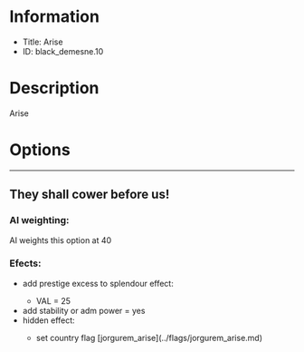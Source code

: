 # Information
 - Title: Arise
 - ID: black_demesne.10
# Description
Arise
# Options

___
## They shall cower before us!

### AI weighting:
AI weights this option at 40


### Efects:
<ul><li>add prestige excess to splendour effect:</li><ul><li>VAL = 25</li></ul><li>add stability or adm power = yes</li><li>hidden effect:</li><ul><li>set country flag [jorgurem_arise](../flags/jorgurem_arise.md)</li></ul></ul>
